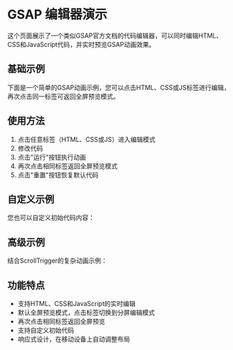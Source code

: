 # GSAP 编辑器演示

这个页面展示了一个类似GSAP官方文档的代码编辑器，可以同时编辑HTML、CSS和JavaScript代码，并实时预览GSAP动画效果。

## 基础示例

下面是一个简单的GSAP动画示例，您可以点击HTML、CSS或JS标签进行编辑，再次点击同一标签可返回全屏预览模式。

<GsapEditor />

## 使用方法

1. 点击任意标签（HTML、CSS或JS）进入编辑模式
2. 修改代码
3. 点击"运行"按钮执行动画
4. 再次点击相同标签返回全屏预览模式
5. 点击"重置"按钮恢复默认代码

## 自定义示例

您也可以自定义初始代码内容：

<GsapEditor 
  initialHtml="<div class='box'></div>"
  initialCss=".box { width: 100px; height: 100px; background-color: #3498db; border-radius: 8px; margin: 100px auto; }"
  initialJs="gsap.to('.box', { duration: 2, rotation: 360, x: 100, backgroundColor: '#e74c3c', ease: 'elastic.out(1, 0.3)' });"
/>

## 高级示例

结合ScrollTrigger的复杂动画示例：

<GsapEditor 
  initialHtml="<div class='panel'><h2>滚动触发动画</h2><div class='box'></div></div>"
  initialCss=".panel { height: 200px; display: flex; flex-direction: column; align-items: center; justify-content: center; } .box { width: 100px; height: 100px; background-color: #9b59b6; border-radius: 8px; }"
  initialJs="// 需要先注册ScrollTrigger插件\ngsap.registerPlugin(ScrollTrigger);\n\ngsap.to('.box', {\n  scrollTrigger: {\n    trigger: '.panel',\n    start: 'top center',\n    end: 'bottom center',\n    scrub: true,\n    markers: true\n  },\n  rotation: 360,\n  scale: 2,\n  duration: 1\n});"
/>

## 功能特点

- 支持HTML、CSS和JavaScript的实时编辑
- 默认全屏预览模式，点击标签切换到分屏编辑模式
- 再次点击相同标签返回全屏预览
- 支持自定义初始代码
- 响应式设计，在移动设备上自动调整布局 